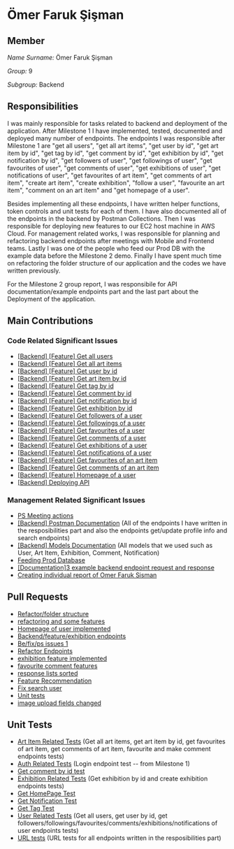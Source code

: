 # Ömer Faruk Şişman

## Member

*Name Surname:* Ömer Faruk Şişman

*Group:* 9

*Subgroup:* Backend


## Responsibilities

I was mainly responsible for tasks related to backend and deployment of the application. After Milestone 1 I have implemented, tested, documented and deployed many number of endpoints. The endpoints I was responsible after Milestone 1 are "get all users", "get all art items", "get user by id", "get art item by id", "get tag by id", "get comment by id", "get exhibition by id", "get notification by id", "get followers of user", "get followings of user", "get favourites of user", "get comments of user", "get exhibitions of user", "get notifications of user", "get favourites of art item", "get comments of art item", "create art item", "create exhibition", "follow a user", "favourite an art item", "comment on an art item" and "get homepage of a user". 

Besides implementing all these endpoints, I have written helper functions, token controls and unit tests for each of them. I have also documented all of the endpoints in the backend by Postman Collections. Then I was responsible for deploying new features to our EC2 host machine in AWS Cloud. For management related works, I was responsible for planning and refactoring backend endpoints after meetings with Mobile and Frontend teams. Lastly I was one of the people who feed our Prod DB with the example data before the Milestone 2 demo. Finally I have spent much time on refactoring the folder structure of our application and the codes we have written previously.

For the Milestone 2 group report, I was responsibile for API documentation/example endpoints part and the last part about the Deployment of the application. 


## Main Contributions

### Code Related Significant Issues
* [[Backend] [Feature] Get all users](https://github.com/bounswe/bounswe2022group9/issues/397)
* [[Backend] [Feature] Get all art items](https://github.com/bounswe/bounswe2022group9/issues/398)
* [[Backend] [Feature] Get user by id](https://github.com/bounswe/bounswe2022group9/issues/399)
* [[Backend] [Feature] Get art item by id](https://github.com/bounswe/bounswe2022group9/issues/400)
* [[Backend] [Feature] Get tag by id](https://github.com/bounswe/bounswe2022group9/issues/401)
* [[Backend] [Feature] Get comment by id](https://github.com/bounswe/bounswe2022group9/issues/402)
* [[Backend] [Feature] Get notification by id](https://github.com/bounswe/bounswe2022group9/issues/403)
* [[Backend] [Feature] Get exhibition by id](https://github.com/bounswe/bounswe2022group9/issues/404)
* [[Backend] [Feature] Get followers of a user](https://github.com/bounswe/bounswe2022group9/issues/405)
* [[Backend] [Feature] Get followings of a user](https://github.com/bounswe/bounswe2022group9/issues/406)
* [[Backend] [Feature] Get favourites of a user](https://github.com/bounswe/bounswe2022group9/issues/407)
* [[Backend] [Feature] Get comments of a user](https://github.com/bounswe/bounswe2022group9/issues/408)
* [[Backend] [Feature] Get exhibitions of a user](https://github.com/bounswe/bounswe2022group9/issues/409)
* [[Backend] [Feature] Get notifications of a user](https://github.com/bounswe/bounswe2022group9/issues/410)
* [[Backend] [Feature] Get favourites of an art item](https://github.com/bounswe/bounswe2022group9/issues/411)
* [[Backend] [Feature] Get comments of an art item](https://github.com/bounswe/bounswe2022group9/issues/412)
* [[Backend] [Feature] Homepage of a user](https://github.com/bounswe/bounswe2022group9/issues/413)
* [[Backend] Deploying API](https://github.com/bounswe/bounswe2022group9/issues/414)

### Management Related Significant Issues
* [PS Meeting actions](https://github.com/bounswe/bounswe2022group9/issues/350)
* [[Backend] Postman Documentation](https://github.com/bounswe/bounswe2022group9/issues/415)
(All of the endpoints I have written in the resposibilities part and also the endpoints get/update profile info and search endpoints)
* [[Backend] Models Documentation](https://github.com/bounswe/bounswe2022group9/issues/416)
(All models that we used such as User, Art Item, Exhibition, Comment, Notification)
* [Feeding Prod Database](https://github.com/bounswe/bounswe2022group9/issues/432)
* [[Documentation]3 example backend endpoint request and response](https://github.com/bounswe/bounswe2022group9/issues/472)
* [Creating individual report of Omer Faruk Sisman](https://github.com/bounswe/bounswe2022group9/issues/468)

## Pull Requests
* [Refactor/folder structure](https://github.com/bounswe/bounswe2022group9/pull/335)
* [refactoring and some features](https://github.com/bounswe/bounswe2022group9/pull/338)
* [Homepage of user implemented](https://github.com/bounswe/bounswe2022group9/pull/341)
* [Backend/feature/exhibition endpoints](https://github.com/bounswe/bounswe2022group9/pull/348)
* [Be/fix/ps issues 1](https://github.com/bounswe/bounswe2022group9/pull/349)
* [Refactor Endpoints](https://github.com/bounswe/bounswe2022group9/pull/361)
* [exhibition feature implemented](https://github.com/bounswe/bounswe2022group9/pull/362)
* [favourite comment features](https://github.com/bounswe/bounswe2022group9/pull/363)
* [response lists sorted](https://github.com/bounswe/bounswe2022group9/pull/364)
* [Feature Recommendation](https://github.com/bounswe/bounswe2022group9/pull/365)
* [Fix search user](https://github.com/bounswe/bounswe2022group9/pull/377)
* [Unit tests](https://github.com/bounswe/bounswe2022group9/pull/380)
* [image upload fields changed](https://github.com/bounswe/bounswe2022group9/pull/394)

## Unit Tests
* [Art Item Related Tests](https://github.com/bounswe/bounswe2022group9/blob/master/art-community-platform/backend/app/api/tests/test_art_item.py)
(Get all art items, get art item by id, get favourites of art item, get comments of art item, favourite and make comment endpoints tests)
* [Auth Related Tests](https://github.com/bounswe/bounswe2022group9/blob/master/art-community-platform/backend/app/api/tests/test_auth.py)
(Login endpoint test -- from Milestone 1)
* [Get comment by id test](https://github.com/bounswe/bounswe2022group9/blob/master/art-community-platform/backend/app/api/tests/test_comment.py)
* [Exhibition Related Tests](https://github.com/bounswe/bounswe2022group9/blob/master/art-community-platform/backend/app/api/tests/test_exhibition.py)
(Get exhibition by id and create exhibition endpoints tests)
* [Get HomePage Test](https://github.com/bounswe/bounswe2022group9/blob/master/art-community-platform/backend/app/api/tests/test_homepage.py)
* [Get Notification Test](https://github.com/bounswe/bounswe2022group9/blob/master/art-community-platform/backend/app/api/tests/test_notification.py)
* [Get Tag Test](https://github.com/bounswe/bounswe2022group9/blob/master/art-community-platform/backend/app/api/tests/test_tag.py)
* [User Related Tests](https://github.com/bounswe/bounswe2022group9/blob/master/art-community-platform/backend/app/api/tests/test_user.py)
(Get all users, get user by id, get followers/followings/favourites/comments/exhibitions/notifications of user endpoints tests)
* [URL tests](https://github.com/bounswe/bounswe2022group9/blob/master/art-community-platform/backend/app/api/tests/test_urls.py)
(URL tests for all endpoints written in the resposibilities part)
